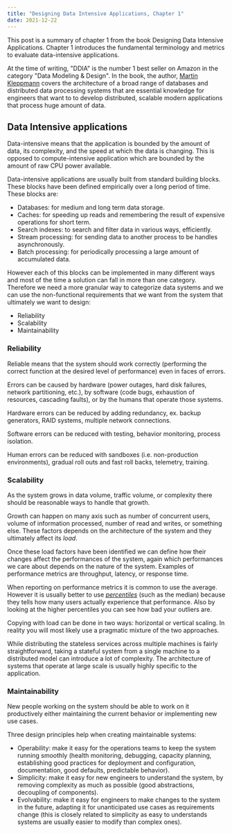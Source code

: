 ```yaml
---
title: "Designing Data Intensive Applications, Chapter 1"
date: 2021-12-22
---
```


This post is a summary of chapter 1 from the book Designing Data Intensive Applications. Chapter 1 introduces the fundamental terminology and metrics to evaluate data-intensive applications.

At the time of writing, "DDIA" is the number 1 best seller on Amazon in the category "Data Modeling & Design". In the book, the author, [Martin Kleppmann](https://martin.kleppmann.com/) covers the architecture of a broad range of databases and distributed data processing systems that are essential knowledge for engineers that want to to develop distributed, scalable modern applications that process huge amount of data.

## Data Intensive applications

Data-intensive means that the application is bounded by the amount of data, its complexity, and the speed at which the data is changing. This is opposed to compute-intensive application which are bounded by the amount of raw CPU power available.

Data-intensive applications are usually built from standard building blocks. These blocks have been defined empirically over a long period of time. These blocks are:

- Databases: for medium and long term data storage.
- Caches: for speeding up reads and remembering the result of expensive operations for short term.
- Search indexes: to search and filter data in various ways, efficiently.
- Stream processing: for sending data to another process to be handles asynchronously.
- Batch processing: for periodically processing a large amount of accumulated data.

However each of this blocks can be implemented in many different ways and most of the time a solution can fall in more than one category. Therefore we need a more granular way to categorize data systems and we can use the non-functional requirements that we want from the system that ultimately we want to design:

- Reliability
- Scalability
- Maintainability

### Reliability

Reliable means that the system should work correctly (performing the correct function at the desired level of performance) even in faces of errors.

Errors can be caused by hardware (power outages, hard disk failures, network partitioning, etc.), by software (code bugs, exhaustion of resources, cascading faults), or by the humans that operate those systems.

Hardware errors can be reduced by adding redundancy, ex. backup generators, RAID systems, multiple network connections.

Software errors can be reduced with testing, behavior monitoring, process isolation.

Human errors can be reduced with sandboxes (i.e. non-production environments), gradual roll outs and fast roll backs, telemetry, training.

### Scalability

As the system grows in data volume, traffic volume, or complexity there should be reasonable ways to handle that growth.

Growth can happen on many axis such as number of concurrent users, volume of information processed, number of read and writes, or something else. These factors depends on the architecture of the system and they ultimately affect its *load*.

Once these load factors have been identified we can define how their changes affect the performances of the system, again which performances we care about depends on the nature of the system. Examples of performance metrics are throughput, latency, or response time.

When reporting on performance metrics it is common to use the average. However it is usually better to use [*percentiles*](https://en.wikipedia.org/wiki/Percentile) (such as the median) because they tells how many users actually experience that performance. Also by looking at the higher percentiles you can see how bad your outliers are.

Copying with load can be done in two ways: horizontal or vertical scaling. In reality you will most likely use a pragmatic mixture of the two approaches.

While distributing the stateless services across multiple machines is fairly straightforward, taking a stateful system from a single machine to a distributed model can introduce a lot of complexity. The architecture of systems that operate at large scale is usually highly specific to the application.

### Maintainability

New people working on the system should be able to work on it productively either maintaining the current behavior or implementing new use cases.

Three design principles help when creating maintainable systems:
- Operability: make it easy for the operations teams to keep the system running smoothly (health monitoring, debugging, capacity planning, establishing good practices for deployment and configuration, documentation, good defaults, predictable behavior).
- Simplicity: make it easy for new engineers to understand the system, by removing complexity as much as possible (good abstractions, decoupling of components).
- Evolvability: make it easy for engineers to make changes to the system in the future, adapting it for unanticipated use cases as requirements change (this is closely related to simplicity as easy to understands systems are usually easier to modify than complex ones).